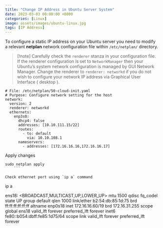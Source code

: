```yaml
---
title: "Change IP Address in Ubuntu Server System"
date: 2023-03-03 00:00:00 +0800
categories: [Linux]
image: assets/images/ubuntu-linux.jpg
tags: [IP Address]
---
```

 
To configure a static IP address on your Ubuntu server you need to modify a relevant **netplan** network configuration file within `/etc/netplan/` directory.

> [!note] Carefully check the `renderer` stanza in your configuration file. If the renderer configuration is set to `NetworkManager` then your Ubuntu’s system network configuration is managed by GUI Network Manager. Change the renderer to `renderer: networkd` if you do not wish to configure your network IP address via Graphical User Interface ( desktop ).

```
# File: /etc/netplan/50-cloud-init.yaml
# Purpose: Configure network setting for the host
network:
  version: 2
  renderer: networkd
  ethernets:
    enp3s0:
      dhcp4: false
      addresses: [10.10.111.15/22]
      routes:
        - to: default
          via: 10.10.108.1
      nameservers:
        - addresses: [172.16.16.16,172.16.16.17]
```

Apply changes
```
sudo netplan apply
	```

Check ethernet port using `ip a` command
```
ip a

ens18: <BROADCAST,MULTICAST,UP,LOWER_UP> mtu 1500 qdisc fq_codel state UP group default qlen 1000
    link/ether b2:54:db:85:1d:75 brd ff:ff:ff:ff:ff:ff
    altname enp0s18
    inet 172.16.16.60/19 brd 172.16.31.255 scope global ens18
       valid_lft forever preferred_lft forever
    inet6 fe80::b054:dbff:fe85:1d75/64 scope link
       valid_lft forever preferred_lft forever
```